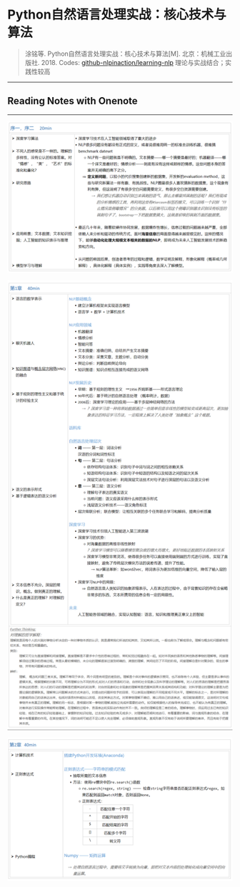 # Python自然语言处理实战：核心技术与算法
> 涂铭等. Python自然语言处理实战：核心技术与算法[M]. 北京：机械工业出版社. 2018. 
> Codes: [github-nlpinaction/learning-nlp](https://github.com/nlpinaction/learning-nlp) 
> 理论与实战结合；实践性较高
----
## Reading Notes with Onenote
----
![](https://github.com/shawnzzx/My-NLP-Learning-Notes/blob/master/Reading%20Notes/Resources/R1_0.PNG)

![](https://github.com/shawnzzx/My-NLP-Learning-Notes/blob/master/Reading%20Notes/Resources/R1_1.PNG)

![](https://github.com/shawnzzx/My-NLP-Learning-Notes/blob/master/Reading%20Notes/Resources/R1_2.PNG)

